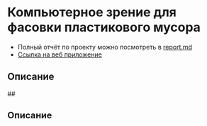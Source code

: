 <h1 align="left">Компьютерное зрение для фасовки пластикового мусора</a></h1>


* Полный отчёт по проекту можно посмотреть в [report.md](https://)
* [Ссылка на веб приложение](https://)

<h2 align="left">Описание</h2>
## <h2 style="font-size: 20px;">Описание</h2>
